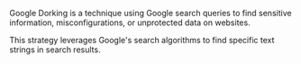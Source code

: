 ﻿Google Dorking is a technique using Google search queries to find sensitive information, misconfigurations, or unprotected data on websites.

This strategy leverages Google's search algorithms to find specific text strings in search results.
